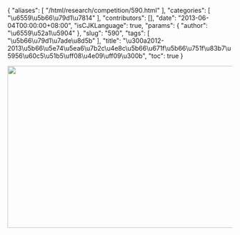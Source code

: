 {
    "aliases": [
        "/html/research/competition/590.html"
    ],
    "categories": [
        "\u6559\u5b66\u79d1\u7814"
    ],
    "contributors": [],
    "date": "2013-06-04T00:00:00+08:00",
    "isCJKLanguage": true,
    "params": {
        "author": "\u6559\u52a1\u5904"
    },
    "slug": "590",
    "tags": [
        "\u5b66\u79d1\u7ade\u8d5b"
    ],
    "title": "\u300a2012-2013\u5b66\u5e74\u5ea6\u7b2c\u4e8c\u5b66\u671f\u5b66\u751f\u83b7\u5956\u60c5\u51b5\uff08\u4e09\uff09\u300b",
    "toc": true
}

<img
    src="https://cdn.tfls.online/mirror/full/743c382185a1c045770249e5473e46283c447674.jpg"
    style="display:block;margin-left:auto;margin-right:auto;"
    decoding="async"
    fetchpriority="auto"
    loading="lazy"
    height="363"
    width="646"
/>

